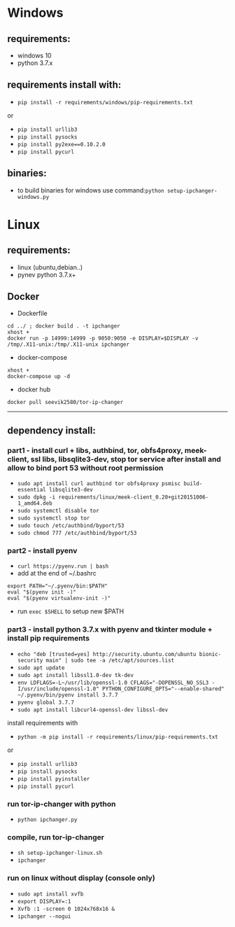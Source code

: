 # Windows 
## requirements:
- windows 10
- python 3.7.x

## requirements install with:
- `pip install -r requirements/windows/pip-requirements.txt`

or

- `pip install urllib3`
- `pip install pysocks`
- `pip install py2exe==0.10.2.0`
- `pip install pycurl`

## binaries:
- to build binaries for windows use command:`python setup-ipchanger-windows.py`


# Linux
## requirements:
- linux (ubuntu,debian..)
- pynev python 3.7.x+

## Docker
 - Dockerfile
```
cd ../ ; docker build . -t ipchanger
xhost +
docker run -p 14999:14999 -p 9050:9050 -e DISPLAY=$DISPLAY -v /tmp/.X11-unix:/tmp/.X11-unix ipchanger
```
 - docker-compose
```
xhost +
docker-compose up -d
```
 - docker hub
```
docker pull seevik2580/tor-ip-changer
```
************************************************************

## dependency install:
### part1 - install curl + libs, authbind, tor, obfs4proxy, meek-client, ssl libs, libsqlite3-dev, stop tor service after install and allow to bind port 53 without root permission
- `sudo apt install curl authbind tor obfs4proxy psmisc build-essential libsqlite3-dev`
- `sudo dpkg -i requirements/linux/meek-client_0.20+git20151006-1_amd64.deb`
- `sudo systemctl disable tor`
- `sudo systemctl stop tor`
- `sudo touch /etc/authbind/byport/53`
- `sudo chmod 777 /etc/authbind/byport/53`

### part2 - install pyenv
- `curl https://pyenv.run | bash`
- add at the end of ~/.bashrc
```
export PATH="~/.pyenv/bin:$PATH"
eval "$(pyenv init -)"
eval "$(pyenv virtualenv-init -)"
```
- run `exec $SHELL` to setup new $PATH
### part3 - install python 3.7.x with pyenv and tkinter module + install pip requirements

- `echo "deb [trusted=yes] http://security.ubuntu.com/ubuntu bionic-security main" | sudo tee -a /etc/apt/sources.list`
- `sudo apt update`
- `sudo apt install libssl1.0-dev tk-dev`
- `env LDFLAGS=-L~/usr/lib/openssl-1.0 CFLAGS="-DOPENSSL_NO_SSL3 -I/usr/include/openssl-1.0" PYTHON_CONFIGURE_OPTS="--enable-shared" ~/.pyenv/bin/pyenv install 3.7.7`
- `pyenv global 3.7.7`
- `sudo apt install libcurl4-openssl-dev libssl-dev`

install requirements with
- `python -m pip install -r requirements/linux/pip-requirements.txt`

or
- `pip install urllib3`
- `pip install pysocks`
- `pip install pyinstaller`
- `pip install pycurl`

### run tor-ip-changer with python
- `python ipchanger.py`

### compile, run tor-ip-changer
- `sh setup-ipchanger-linux.sh`
- `ipchanger`

### run on linux without display (console only)
- `sudo apt install xvfb`
- `export DISPLAY=:1`
- `Xvfb :1 -screen 0 1024x768x16 &`
- `ipchanger --nogui`